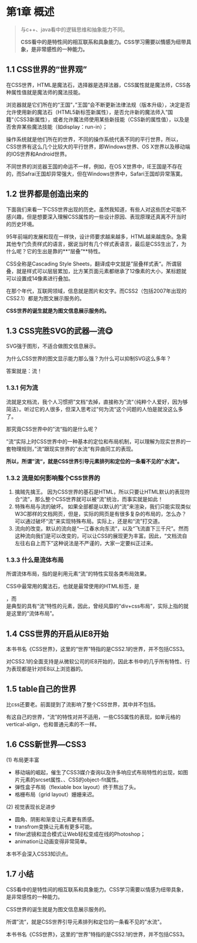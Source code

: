 # 第1章 概述

> 与c++、java看中的逻辑思维和抽象能力不同。
>
> **CSS看中的是特性间的相互联系和具象能力。CSS学习需要以情感为纽带具象，是非常感性的一种能力。**

## 1.1 CSS世界的“世界观”

在CSS世界，HTML是魔法石，选择器是选择法器，CSS属性就是魔法师，CSS各种属性值就是魔法师的魔法技能。

浏览器就是它们所在的“王国”，”王国“会不断更新法律法规（版本升级），决定是否允许使用新的魔法石（HTML5新标签新属性），是否允许新的魔法师入”国籍“（CSS3新属性），或者允许魔法师使用某些新技能（CSS新的属性值），以及是否舍弃某些魔法技能（如display：run-in）；

操作系统就是他们所在的世界，不同的操作系统代表不同的平行世界，所以，CSS世界有这么几个比较大的平行世界，即Windows世界、OS X世界以及移动端的IOS世界和Android世界。

不同世界的浏览器王国的命运不一样，例如，在OS X世界中，IE王国是不存在的，而Safrai王国却异常强大，但在Windows世界中，Safari王国却异常落寞。

## 1.2 世界都是创造出来的

下面我们来看一下CSS世界出现的历史。虽然我知道，有些人对这些历史可能不感兴趣，但是想要深入理解CSS属性的一些设计原因、表现原理还真离不开当时的历史环境。

95年前端的发展和现在一样快，设计师要求越来越多，HTML越来越庞杂。急需其他专门负责样式的语言，据说当时有几个样式表语言，最后是CSS生出了，为什么呢？它的生出是靠的**“层叠”**特性。

CSS全称是Cascading Style Sheets，翻译成中文就是”层叠样式表“。所谓层叠，就是样式可以层层累加，比方某页面元素都继承了12像素的大小，某标题就可以设置成14像素进行叠加。

在那个年代，互联网领域，信息就是图片和文字。而CSS2（包括2007年出现的CSS2.1）都是为图文展示服务的。

**CSS世界的诞生就是为图文信息展示服务的。**

## 1.3 CSS完胜SVG的武器—流:yum:

SVG强于图形，不适合做图文信息展示。

为什么CSS世界的图文显示能力那么强？为什么可以抑制SVG这么多年？

答案就是：流！

### 1.3.1 何为流

流就是文档流，我个人习惯把”文档“去掉，直接称为”流“（纯粹个人爱好，因为够简洁）。听过它的人很多，但深入思考过”何为流“这个问题的人怕是就没这么多了。

那究竟CSS世界中的”流“指的是什么呢？

”流“实际上时CSS世界中的一种基本的定位和布局机制，可以理解为现实世界的一套物理规则，”流“跟现实世界的”水流“有异曲同工的表现。

**所以，所谓”流“，就是CSS世界引导元素排列和定位的一条看不见的"水流"。**

### 1.3.2 流是如何影响整个CSS世界的

1. 擒贼先擒王。 因为CSS世界的基石是HTML，所以只要让HTML默认的表现符合“流”，那么整个CSS世界就可以被“流”统治，而事实就是如此！
2. 特殊布局与流的破坏。 如果全部都是以默认的“流”来渲染，我们只能实现类似W3C那样的文档网页，但是，实际的网页是有很多复杂的布局的，怎么办？可以通过破坏“流”来实现特殊布局。实际上，还是和“流”打交道。
3. 流向的改变。默认的流向是“一江春水向东流”，以及“飞流直下三千尺”。然而这种流向我们是可以改变的，可以让CSS的展现更为丰富。因此，“文档流自左往右自上而下”这种说法是不严谨的，大家一定要纠正过来。

### 1.3.3 什么是流体布局

所谓流体布局，指的是利用元素“流”的特性实现各类布局效果。

CSS中最常用的魔法石，也就是最常使用的HTML标签，是<div>，而<div>是典型的具有“流”特性的元素，因此，曾经风靡的“div+css布局”，实际上指的就是这里的“流体布局”。

## 1.4 CSS世界的开启从IE8开始

本书书名《CSS世界》，这里的“世界”特指的是CSS2.1的世界，并不包括CSS3。

对CSS2.1的全面支持是从微软公司的IE8开始的，因此本书中的几乎所有特性、行为表现都是针对IE8以上浏览器的。

## 1.5 table自己的世界

<tabel>比css还要老。前面提到了流影响了整个CSS世界，其中并不包括<tabel>。

<tabel>有这自己的世界，“流”的特性对<tabel>并不适用，一些CSS属性的表现，如单元格的vertical-align，也和普通元素的不一样。

## 1.6 CSS新世界—CSS3

(1) 布局更丰富

- 移动端的崛起，催生了CSS3媒介查询以及许多响应式布局特性的出现，如图片元素的srcset属性、、CSS的object-fit属性。
- 弹性盒子布局（flexiable box layout）终于熬出了头。
- 格栅布局（grid layout）姗姗来迟。

(2) 视觉表现长足进步

- 圆角、阴影和渐变让元素更有质感。
- transfrom变换让元素有更多可能。
- filter滤镜和混合模式让Web轻松变成在线的Photoshop；
- animation让动画变得非常简单。

本书不会深入CSS3知识点。

## 1.7 小结

CSS看中的是特性间的相互联系和具象能力。CSS学习需要以情感为纽带具象，是非常感性的一种能力。

CSS世界的诞生就是为图文信息展示服务的。

所谓”流“，就是CSS世界引导元素排列和定位的一条看不见的"水流"。

本书书名《CSS世界》，这里的“世界”特指的是CSS2.1的世界，并不包括CSS3。
